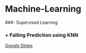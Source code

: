 # Machine-Learning
###- Supervised Learning
###  + Falling Prediction using KNN
[Google Slides](https://docs.google.com/presentation/d/1726yjfxdBb1fX9QiS76OW03gdmqffNro79BLjxoPJ2w/present?usp=sharing)
